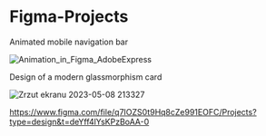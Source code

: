 # Figma-Projects

Animated mobile navigation bar

![Animation_in_Figma_AdobeExpress](https://user-images.githubusercontent.com/94387541/234720324-49e2cd44-b997-4bd7-b963-15b339c67f2b.gif)

Design of a modern glassmorphism card

![Zrzut ekranu 2023-05-08 213327](https://user-images.githubusercontent.com/94387541/236922166-99a192ea-0007-4761-b705-035fa0d014e9.png)

https://www.figma.com/file/q7IOZS0t9Hq8cZe991EOFC/Projects?type=design&t=deYff4lYsKPzBoAA-0
